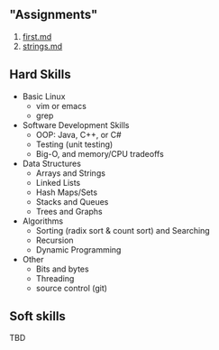 "Assignments"
-------------
1. [first.md](https://github.com/ungood/apprenciteship/blob/master/first.md)
2. [strings.md](https://github.com/ungood/apprenciteship/blob/master/strings.md)

Hard Skills
-----------

* Basic Linux
  * vim or emacs
  * grep
* Software Development Skills
  * OOP: Java, C++, or C#
  * Testing (unit testing)
  * Big-O, and memory/CPU tradeoffs
* Data Structures
  * Arrays and Strings
  * Linked Lists
  * Hash Maps/Sets
  * Stacks and Queues
  * Trees and Graphs
* Algorithms
  * Sorting (radix sort & count sort) and Searching
  * Recursion
  * Dynamic Programming
* Other 
  * Bits and bytes
  * Threading
  * source control (git)

Soft skills
-----------
TBD
